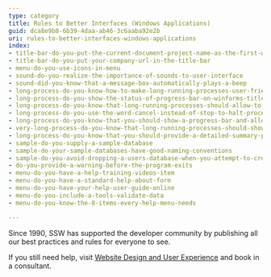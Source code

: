 ```yaml
---
type: category
title: Rules to Better Interfaces (Windows Applications)
guid: dca8e9b8-6b39-4daa-ab46-3c6aaba92e2b
uri: rules-to-better-interfaces-windows-applications
index:
- title-bar-do-you-put-the-current-document-project-name-as-the-first-word-of-your-title-bar
- title-bar-do-you-put-your-company-url-in-the-title-bar
- menu-do-you-use-icons-in-menu
- sound-do-you-realize-the-importance-of-sounds-to-user-interface
- sound-did-you-know-that-a-message-box-automatically-plays-a-beep
- long-process-do-you-know-how-to-make-long-running-processes-user-friendly
- long-process-do-you-show-the-status-of-progress-bar-on-winforms-title
- long-process-do-you-know-that-long-running-processes-should-allow-to-skip-the-processing-when-appropriate
- long-process-do-you-use-the-word-cancel-instead-of-stop-to-halt-processes
- long-process-do-you-know-that-you-should-show-a-progress-bar-and-allow-users-to-cancel
- very-long-process-do-you-know-that-long-running-processes-should-show-a-coffee-cup
- long-process-do-you-know-that-you-should-provide-a-detailed-summary-play-a-sound-and-hide-the-progress-bar-at-the-end
- sample-do-you-supply-a-sample-database
- sample-do-your-sample-databases-have-good-naming-conventions
- sample-do-you-avoid-dropping-a-users-database-when-you-attempt-to-create-a-database
- do-you-provide-a-warning-before-the-program-exits
- menu-do-you-have-a-help-training-videos-item
- menu-do-you-have-a-standard-help-about-form
- menu-do-you-have-your-help-user-guide-online
- menu-do-you-include-a-tools-validate-data
- menu-do-you-know-the-8-items-every-help-menu-needs

---
```

Since 1990, SSW has supported the developer community by publishing all our best practices and rules for everyone to see.

If you still need help, visit [Website Design and User Experience](http&#58;//www.ssw.com.au/ssw/Consulting/WebsiteDesignAndUserExperience.aspx) and book in a consultant.

